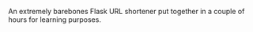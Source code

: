 An extremely barebones Flask URL shortener put together in a couple of hours for learning purposes.
